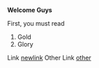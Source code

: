 **Welcome Guys**

First, you must read
1. Gold
2. Glory

Link [newlink](https://irosyadi.github.io/newlink)
Other Link [other](https://irosyadi.github.io/newfolder/newfolderlink)
